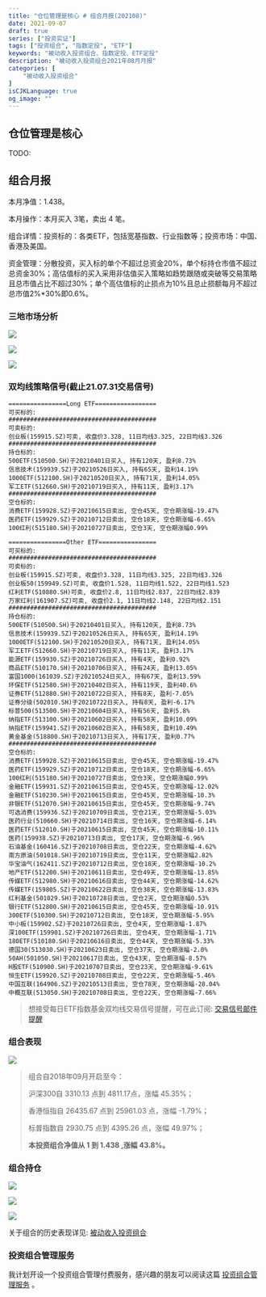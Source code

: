 ```yaml
---
title: "仓位管理是核心 # 组合月报(202108)"
date: 2021-09-07
draft: true
series: ["投资实证"]
tags: ["投资组合", "指数定投", "ETF"]
keywords: "被动收入投资组合、指数定投、ETF定投"
description: "被动收入投资组合2021年08月月报"
categories: [
    "被动收入投资组合"
]
isCJKLanguage: true
og_image: ""
---
```


## 仓位管理是核心

TODO:

## 组合月报

本月净值：1.438。

本月操作：本月买入 3笔，卖出 4 笔。

组合详情：投资标的：各类ETF，包括宽基指数、行业指数等；投资市场：中国、香港及美国。

资金管理：分散投资，买入标的单个不超过总资金20%，单个标持仓市值不超过总资金30%；高估值标的买入采用非估值买入策略如趋势跟随或突破等交易策略且总市值占比不超过30%；单个高估值标的止损点为10%且总止损额每月不超过总市值2%*30%即0.6%。

### 三地市场分析

![](https://img.bmpi.dev/01921178-4dce-1a53-9567-335728fa3ae3.png)

![](https://img.bmpi.dev/9cd6199a-0aba-8e18-31e1-72eb87bdfbe5.png)

![](https://img.bmpi.dev/cf0c4b58-4324-fa02-8725-3a284badc70c.png)

### 双均线策略信号(截止21.07.31交易信号)

```
================Long ETF=================
可买标的:
#########################################
可卖标的:
创业板(159915.SZ)可卖, 收盘价3.328, 11日均线3.325, 22日均线3.326
#########################################
持仓标的:
500ETF(510500.SH)于20210401日买入, 持有120天, 盈利8.73%
信息技术(159939.SZ)于20210526日买入, 持有65天, 盈利14.19%
1000ETF(512100.SH)于20210520日买入, 持有71天, 盈利14.05%
军工ETF(512660.SH)于20210719日买入, 持有11天, 盈利3.17%
#########################################
空仓标的:
消费ETF(159928.SZ)于20210615日卖出, 空仓45天, 空仓期涨幅-19.47%
医药ETF(159929.SZ)于20210712日卖出, 空仓18天, 空仓期涨幅-6.65%
100红利(515180.SH)于20210727日卖出, 空仓3天, 空仓期涨幅0.99%

================Other ETF================
可买标的:
#########################################
可卖标的:
创业板(159915.SZ)可卖, 收盘价3.328, 11日均线3.325, 22日均线3.326
创业板50(159949.SZ)可卖, 收盘价1.528, 11日均线1.522, 22日均线1.523
红利ETF(510880.SH)可卖, 收盘价2.8, 11日均线2.837, 22日均线2.839
万家红利(161907.SZ)可卖, 收盘价2.1, 11日均线2.148, 22日均线2.151
#########################################
持仓标的:
500ETF(510500.SH)于20210401日买入, 持有120天, 盈利8.73%
信息技术(159939.SZ)于20210526日买入, 持有65天, 盈利14.19%
1000ETF(512100.SH)于20210520日买入, 持有71天, 盈利14.05%
军工ETF(512660.SH)于20210719日买入, 持有11天, 盈利3.17%
能源ETF(159930.SZ)于20210726日买入, 持有4天, 盈利0.92%
商品ETF(510170.SH)于20210706日买入, 持有24天, 盈利13.05%
富国1000(161039.SZ)于20210524日买入, 持有67天, 盈利13.59%
环保ETF(512580.SH)于20210402日买入, 持有119天, 盈利40.6%
证券ETF(512880.SH)于20210722日买入, 持有8天, 盈利-7.05%
证券分级(502010.SH)于20210722日买入, 持有8天, 盈利-6.17%
标普500(513500.SH)于20210604日买入, 持有56天, 盈利5.8%
纳指ETF(513100.SH)于20210602日买入, 持有58天, 盈利10.09%
纳指ETF(159941.SZ)于20210602日买入, 持有58天, 盈利10.49%
黄金基金(518800.SH)于20210713日买入, 持有17天, 盈利0.77%
#########################################
空仓标的:
消费ETF(159928.SZ)于20210615日卖出, 空仓45天, 空仓期涨幅-19.47%
医药ETF(159929.SZ)于20210712日卖出, 空仓18天, 空仓期涨幅-6.65%
100红利(515180.SH)于20210727日卖出, 空仓3天, 空仓期涨幅0.99%
金融ETF(159931.SZ)于20210615日卖出, 空仓45天, 空仓期涨幅-12.02%
金融ETF(510230.SH)于20210615日卖出, 空仓45天, 空仓期涨幅-10.3%
非银ETF(512070.SH)于20210615日卖出, 空仓45天, 空仓期涨幅-9.74%
可选消费(159936.SZ)于20210709日卖出, 空仓21天, 空仓期涨幅-5.03%
医药行业(510660.SH)于20210714日卖出, 空仓16天, 空仓期涨幅-6.14%
医药ETF(512010.SH)于20210615日卖出, 空仓45天, 空仓期涨幅-10.11%
医药(159938.SZ)于20210713日卖出, 空仓17天, 空仓期涨幅-6.96%
石油基金(160416.SZ)于20210708日卖出, 空仓22天, 空仓期涨幅-4.62%
南方原油(501018.SH)于20210719日卖出, 空仓11天, 空仓期涨幅2.82%
华宝油气(162411.SZ)于20210712日卖出, 空仓18天, 空仓期涨幅-10.2%
地产ETF(512200.SH)于20210611日卖出, 空仓49天, 空仓期涨幅-13.85%
传媒ETF(512980.SH)于20210616日卖出, 空仓44天, 空仓期涨幅-14.62%
传媒ETF(159805.SZ)于20210622日卖出, 空仓38天, 空仓期涨幅-13.83%
红利基金(501029.SH)于20210728日卖出, 空仓2天, 空仓期涨幅0.53%
银行ETF(512800.SH)于20210615日卖出, 空仓45天, 空仓期涨幅-10.91%
300ETF(510300.SH)于20210712日卖出, 空仓18天, 空仓期涨幅-5.95%
中小板(159902.SZ)于20210726日卖出, 空仓4天, 空仓期涨幅-1.87%
深100ETF(159901.SZ)于20210726日卖出, 空仓4天, 空仓期涨幅-1.71%
180ETF(510180.SH)于20210616日卖出, 空仓44天, 空仓期涨幅-5.33%
德国30(513030.SH)于20210623日卖出, 空仓37天, 空仓期涨幅-2.0%
50AH(501050.SH)于20210617日卖出, 空仓43天, 空仓期涨幅-8.57%
H股ETF(510900.SH)于20210707日卖出, 空仓23天, 空仓期涨幅-9.61%
恒生ETF(159920.SZ)于20210708日卖出, 空仓22天, 空仓期涨幅-5.46%
中国互联(164906.SZ)于20210513日卖出, 空仓78天, 空仓期涨幅-28.04%
中概互联(513050.SH)于20210708日卖出, 空仓22天, 空仓期涨幅-7.66%
```
> 想接受每日ETF指数基金双均线交易信号提醒，可在此订阅: [交易信号邮件提醒](https://money.i365.tech/)

### 组合表现

![](https://img.bmpi.dev/927be80b-663b-8659-7b87-9f675a9a8d5a.png)

> 组合自2018年09月开启至今：
> 
> 沪深300自 3310.13 点到 4811.17点，涨幅 45.35%；
> 
> 香港恒指自 26435.67 点到 25961.03 点，涨幅 -1.79%；
> 
> 标普指数自 2930.75 点到 4395.26 点，涨幅 49.97%；
> 
> **本投资组合净值从 1 到 1.438 ,涨幅 43.8%。**

### 组合持仓

![](https://img.bmpi.dev/76597340-0ec3-0480-5c8a-a28ad51e97ad.png)

![](https://img.bmpi.dev/bf239cbe-9eb1-a8f9-952d-7760a95372b5.png)

![](https://img.bmpi.dev/d8fa7814-9204-6f1e-3ab8-9f9d1c783eb0.png)

关于组合的历史表现详见: [被动收入投资组合](https://www.notion.so/mdw/e0ed086e701a4d0aaa4839d2c7aa62ea)

### 投资组合管理服务

我计划开设一个投资组合管理付费服务，感兴趣的朋友可以阅读这篇 [投资组合管理服务](/invest/) 。
